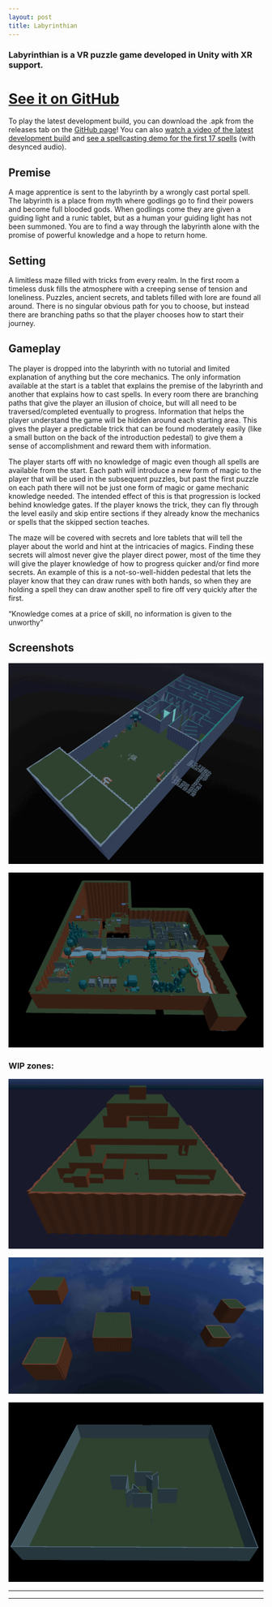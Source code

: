 ```yaml
---
layout: post
title: Labyrinthian
---
```

### Labyrinthian is a VR puzzle game developed in Unity with XR support. ###


# [See it on GitHub](https://github.com/ElliotHume/LabyrinthianVR) #
To play the latest development build, you can download the .apk from the releases tab on the [GitHub page](https://github.com/ElliotHume/LabyrinthianVR)!
You can also [watch a video of the latest development build](https://drive.google.com/file/d/1mNEqmbB7N3NgcfvjMQDKSJ-hcn0eGVX3/view?usp=sharing) and [see a spellcasting demo for the first 17 spells](https://drive.google.com/file/d/1jE3I2p1PMfhViooRWt6XInkQ_wLuQmcu/view?usp=sharing) (with desynced audio).

## Premise ##
A mage apprentice is sent to the labyrinth by a wrongly cast portal spell. The labyrinth is a place from myth where godlings go to find their powers and become full blooded gods. When godlings come they are given a guiding light and a runic tablet, but as a human your guiding light has not been summoned. You are to find a way through the labyrinth alone with the promise of powerful knowledge and a hope to return home.

## Setting ##
A limitless maze filled with tricks from every realm. In the first room a timeless dusk fills the atmosphere with a creeping sense of tension and loneliness. Puzzles, ancient secrets, and tablets filled with lore are found all around. There is no singular obvious path for you to choose, but instead there are branching paths so that the player chooses how to start their journey.

## Gameplay ##
The player is dropped into the labyrinth with no tutorial and limited explanation of anything but the core mechanics. The only information available at the start is a tablet that explains the premise of the labyrinth and another that explains how to cast spells. In every room there are branching paths that give the player an illusion of choice, but will all need to be traversed/completed eventually to progress. Information that helps the player understand the game will be hidden around each starting area. This gives the player a predictable trick that can be found moderately easily (like a small button on the back of the introduction pedestal) to give them a sense of accomplishment and reward them with information.

The player starts off with no knowledge of magic even though all spells are available from the start. Each path will introduce a new form of magic to the player that will be used in the subsequent puzzles, but past the first puzzle on each path there will not be just one form of magic or game mechanic knowledge needed. The intended effect of this is that progression is locked behind knowledge gates. If the player knows the trick, they can fly through the level easily and skip entire sections if they already know the mechanics or spells that the skipped section teaches.

The maze will be covered with secrets and lore tablets that will tell the player about the world and hint at the intricacies of magics. Finding these secrets will almost never give the player direct power, most of the time they will give the player knowledge of how to progress quicker and/or find more secrets. An example of this is a not-so-well-hidden pedestal that lets the player know that they can draw runes with both hands, so when they are holding a spell they can draw another spell to fire off very quickly after the first.

“Knowledge comes at a price of skill, no information is given to the unworthy” 

## Screenshots ##

![Starting room of the Labyrinth](../images/FirstZone2.PNG)

![First zone of the Elemental Path](../images/ElementalZone0.PNG)


### WIP zones: ###

![First zone of the Arcane Path](../images/ArcaneZone0.PNG)

![First zone of the Mortal Path](../images/MortalZone0.PNG)

![First zone of the Planar Path](../images/PlanarZone0.PNG)


----
****
